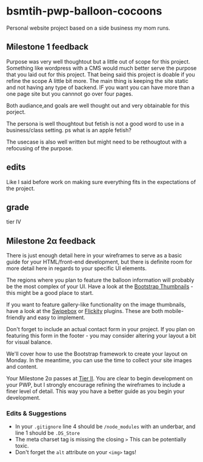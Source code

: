 # bsmtih-pwp-balloon-cocoons
Personal website project based on a side business my mom runs.

## Milestone 1 feedback

Purpose was very well thoughtout but a little out of scope for this project. Something like wordpress with a CMS would much better serve the purpose that you laid out for this project. That being said this project is doable if you refine the scope A little bit more. The main thing is keeping the site static and not having any type of backend. IF you want you can have more than a one page site but you cannnot go over four pages. 

Both audiance,and goals are well thought out and very obtainable for this porject.

The persona is well thoughtout but fetish is not a good word to use in a business/class setting. ps what is an apple fetish?

The usecase is also well written but might need to be rethougtout with a refocusing of the purpose.

## edits

Like I said before work on making sure everything fits in the expectations of the project.

## grade 
tier IV

## Milestone 2&alpha; feedback
There is just enough detail here in your wireframes to serve as a basic guide for your HTML/front-end development, but there is definite room for more detail here in regards to your specific UI elements.

The regions where you plan to feature the balloon information will probably be the most complex of your UI. Have a look at the [Bootstrap Thumbnails](http://getbootstrap.com/components/#thumbnails) - this might be a good place to start. 

If you want to feature gallery-like functionality on the image thumbnails, have a look at the  [Swipebox](http://brutaldesign.github.io/swipebox/) or [Flickity](http://flickity.metafizzy.co/) plugins. These are both mobile-friendly and easy to implement.

Don't forget to include an actual contact form in your project. If you plan on featuring this form in the footer - you may consider altering your layout a bit for visual balance.

We'll cover how to use the Bootstrap framework to create your layout on Monday. In the meantime, you can use the time to collect your site images and content.

Your Milestone 2&alpha; passes at [Tier II](https://bootcamp-coders.cnm.edu/projects/personal/rubric/). You are clear to begin development on your PWP, but I strongly encourage refining the wireframes to include a finer level of detail. This way you have a better guide as you begin your development. 

### Edits &amp; Suggestions
- In your `.gitignore` line 4 should be `/node_modules` with an underbar, and line 1 should be `.DS_Store`
- The meta charset tag is missing the closing `>` This can be potentially toxic.
- Don't forget the `alt` attribute on your `<img>` tags!

